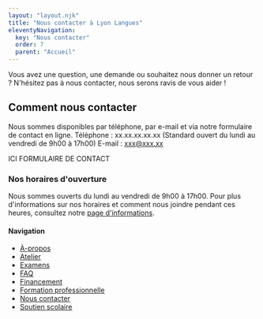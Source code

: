 ```yaml
---
layout: "layout.njk"
title: "Nous contacter à Lyon Langues"
eleventyNavigation:
  key: "Nous contacter"
  order: 7
  parent: "Accueil"
---
```



Vous avez une question, une demande ou souhaitez nous donner un retour ? N'hésitez pas à nous contacter, nous serons ravis de vous aider !

## Comment nous contacter

Nous sommes disponibles par téléphone, par e-mail et via notre formulaire de contact en ligne.
Téléphone : xx.xx.xx.xx.xx (Standard ouvert du lundi au vendredi de 9h00 à 17h00)
E-mail : xxx@xxx.xx

ICI FORMULAIRE DE CONTACT

### Nos horaires d'ouverture

Nous sommes ouverts du lundi au vendredi de 9h00 à 17h00. Pour plus d'informations sur nos horaires et comment nous joindre pendant ces heures, consultez notre [page d'informations](/À-propos).

#### Navigation

- [À-propos](/À-propos)
- [Atelier](/Ateliers)
- [Examens](/Examens)
- [FAQ](/faq)
- [Financement](/Financement)
- [Formation professionnelle](/Formation-professionnelle)
- [Nous contacter](/Nous-contacter)
- [Soutien scolaire](/Soutien-scolaire)

